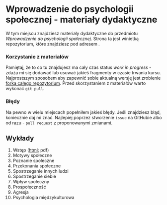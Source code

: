 # Wprowadzenie do psychologii społecznej - materiały dydaktyczne
W tym miejscu znajdziesz materiały dydaktyczne do przedmiotu *Wprowadzenie do psychologii społecznej*. Strona ta jest winietką repozytorium, które znajdziesz pod adresem [](https://github.com/k-basinski/wdps). 

### Korzystanie z materiałów
Pamiętaj, że to co tu znajdujesz ma cały czas status *work in progress* - zdaża mi się dodawać lub usuwać jakieś fragmenty w czasie trwania kursu. Najprostszym sposobem aby zapewnić sobie aktualną wersję jest zrobienie [forka całego repozytorium](https://help.github.com/articles/fork-a-repo/). Przed skorzystaniem z materiałów warto wykonać `git pull`. 

### Błędy
Na pewno w wielu miejscach popełniłem jakieś błędy. Jeśli znajdziesz błąd, koniecznie daj mi znać. Najlepiej poprzez stworzenie `issue` na GitHubie albo od razu - `pull request` z proponowanymi zmianami.

## Wykłady
1. Wstęp ([html](https://github.com/k-basinski/wdps/01-wstep.html); pdf)
2. Motywy społeczne
2. Poznanie społeczne
4. Przekonania społeczne
4. Spostrzeganie innych ludzi
4. Spostrzeganie siebie
5. Wpływ społeczny
5. Prospołeczność
5. Agresja
5. Psychologia międzykulturowa